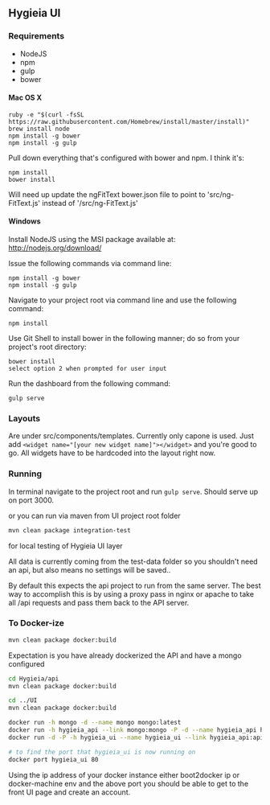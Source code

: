 ## Hygieia UI

### Requirements

- NodeJS
- npm
- gulp
- bower

#### Mac OS X

    ruby -e "$(curl -fsSL https://raw.githubusercontent.com/Homebrew/install/master/install)"
    brew install node
    npm install -g bower
    npm install -g gulp

Pull down everything that's configured with bower and npm. I think it's:

    npm install
    bower install

Will need up update the ngFitText bower.json file to point to 'src/ng-FitText.js' instead of '/src/ng-FitText.js'

#### Windows

Install NodeJS using the MSI package available at: http://nodejs.org/download/

Issue the following commands via command line:

	npm install -g bower
	npm install -g gulp

Navigate to your project root via command line and use the following command:

	npm install

Use Git Shell to install bower in the following manner; do so from your project's root directory:

	bower install
	select option 2 when prompted for user input

Run the dashboard from the following command:

	gulp serve



### Layouts
Are under src/components/templates. Currently only capone is used. Just add ```<widget name="[your new widget name]"></widget>``` and you're good to go.
All widgets have to be hardcoded into the layout right now.


### Running
In terminal navigate to the project root and run ```gulp serve```. Should serve up on port 3000.  

or you can run via maven from UI project root folder
 ```bash
 mvn clean package integration-test
 ```
 for local testing of Hygieia UI layer

All data is currently coming from the test-data folder so you shouldn't need an api, but also means no settings will be saved..

By default this expects the api project to run from the same server.
The best way to accomplish this is by using a proxy pass in nginx or apache to take all /api requests and pass them back to the API server.

### To Docker-ize
```bash
mvn clean package docker:build
```

Expectation is you have already dockerized the API and have a mongo configured
```bash
cd Hygieia/api
mvn clean package docker:build

cd ../UI
mvn clean package docker:build

docker run -h mongo -d --name mongo mongo:latest
docker run -h hygieia_api --link mongo:mongo -P -d --name hygieia_api hygieia_api
docker run -d -P -h hygieia_ui --name hygieia_ui --link hygieia_api:api hygieia_ui

# to find the port that hygieia_ui is now running on
docker port hygieia_ui 80

```

Using the ip address of your docker instance either boot2docker ip or docker-machine env <default> and the above port
you should be able to get to the front UI page and create an account.

